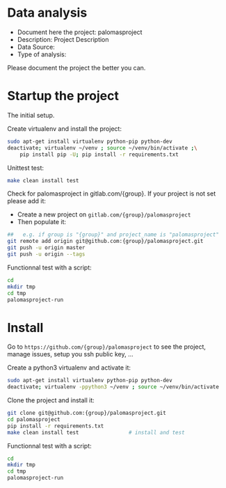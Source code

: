 # Data analysis
- Document here the project: palomasproject
- Description: Project Description
- Data Source:
- Type of analysis:

Please document the project the better you can.

# Startup the project

The initial setup.

Create virtualenv and install the project:
```bash
sudo apt-get install virtualenv python-pip python-dev
deactivate; virtualenv ~/venv ; source ~/venv/bin/activate ;\
    pip install pip -U; pip install -r requirements.txt
```

Unittest test:
```bash
make clean install test
```

Check for palomasproject in gitlab.com/{group}.
If your project is not set please add it:

- Create a new project on `gitlab.com/{group}/palomasproject`
- Then populate it:

```bash
##   e.g. if group is "{group}" and project_name is "palomasproject"
git remote add origin git@github.com:{group}/palomasproject.git
git push -u origin master
git push -u origin --tags
```

Functionnal test with a script:

```bash
cd
mkdir tmp
cd tmp
palomasproject-run
```

# Install

Go to `https://github.com/{group}/palomasproject` to see the project, manage issues,
setup you ssh public key, ...

Create a python3 virtualenv and activate it:

```bash
sudo apt-get install virtualenv python-pip python-dev
deactivate; virtualenv -ppython3 ~/venv ; source ~/venv/bin/activate
```

Clone the project and install it:

```bash
git clone git@github.com:{group}/palomasproject.git
cd palomasproject
pip install -r requirements.txt
make clean install test                # install and test
```
Functionnal test with a script:

```bash
cd
mkdir tmp
cd tmp
palomasproject-run
```
